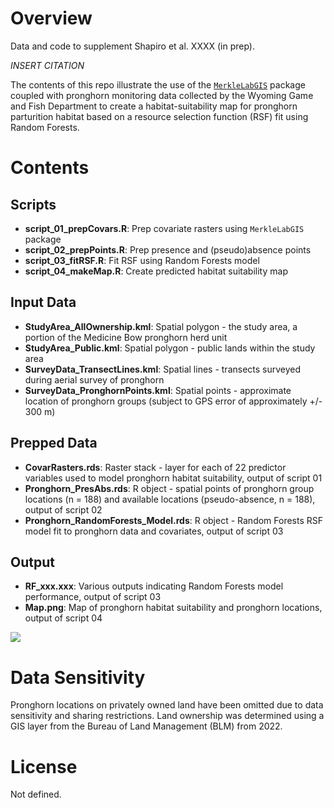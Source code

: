 # Overview

Data and code to supplement Shapiro et al. XXXX (in prep).

*INSERT CITATION*

The contents of this repo illustrate the use of the [`MerkleLabGIS`](https://github.com/jmerkle1/MerkleLabGIS) package coupled with pronghorn monitoring data collected by the Wyoming Game and Fish Department to create a habitat-suitability map for pronghorn parturition habitat based on a resource selection function (RSF) fit using Random Forests.

# Contents
## Scripts
- **script_01_prepCovars.R**:  Prep covariate rasters using `MerkleLabGIS` package
- **script_02_prepPoints.R**:  Prep presence and (pseudo)absence points
- **script_03_fitRSF.R**:  Fit RSF using Random Forests model
- **script_04_makeMap.R**:  Create predicted habitat suitability map

## Input Data
- **StudyArea_AllOwnership.kml**:  Spatial polygon - the study area, a portion of the Medicine Bow pronghorn herd unit
- **StudyArea_Public.kml**:  Spatial polygon - public lands within the study area
- **SurveyData_TransectLines.kml**:  Spatial lines -  transects surveyed during aerial survey of pronghorn
- **SurveyData_PronghornPoints.kml**:  Spatial points - approximate location of pronghorn groups (subject to GPS error of approximately +/- 300 m)

## Prepped Data
- **CovarRasters.rds**:  Raster stack - layer for each of 22 predictor variables used to model pronghorn habitat suitability, output of script 01
- **Pronghorn_PresAbs.rds**:  R object - spatial points of pronghorn group locations (n = 188) and available locations (pseudo-absence, n = 188), output of script 02
- **Pronghorn_RandomForests_Model.rds**:  R object - Random Forests RSF model fit to pronghorn data and covariates, output of script 03

## Output
- **RF_xxx.xxx**:  Various outputs indicating Random Forests model performance, output of script 03
- **Map.png**:  Map of pronghorn habitat suitability and pronghorn locations, output of script 04

![](Output/Map.png)

# Data Sensitivity
Pronghorn locations on privately owned land have been omitted due to data sensitivity and sharing restrictions.  Land ownership was determined using a GIS layer from the Bureau of Land Management (BLM) from 2022.

# License
Not defined.
